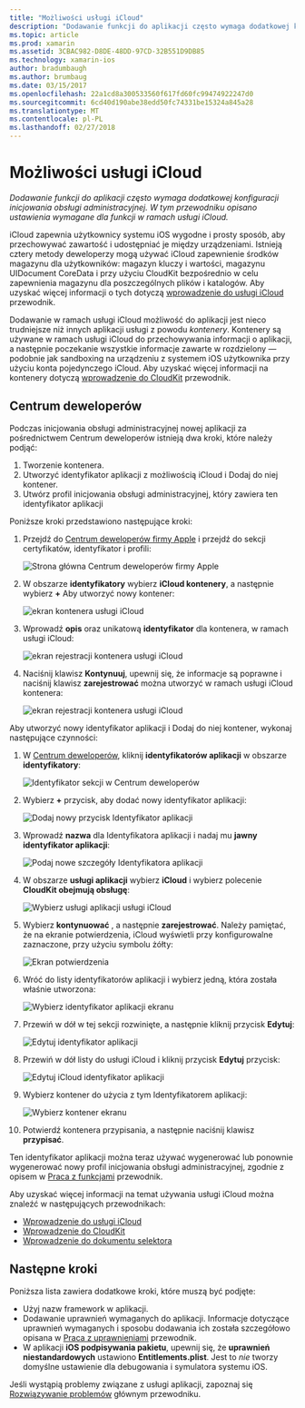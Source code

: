 ```yaml
---
title: "Możliwości usługi iCloud"
description: "Dodawanie funkcji do aplikacji często wymaga dodatkowej konfiguracji inicjowania obsługi administracyjnej. W tym przewodniku opisano ustawienia wymagane dla funkcji w ramach usługi iCloud."
ms.topic: article
ms.prod: xamarin
ms.assetid: 3CBAC982-D8DE-48DD-97CD-32B551D9DB85
ms.technology: xamarin-ios
author: bradumbaugh
ms.author: brumbaug
ms.date: 03/15/2017
ms.openlocfilehash: 22a1cd8a300533560f617fd60fc99474922247d0
ms.sourcegitcommit: 6cd40d190abe38edd50fc74331be15324a845a28
ms.translationtype: MT
ms.contentlocale: pl-PL
ms.lasthandoff: 02/27/2018
---
```

# <a name="icloud-capabilities"></a>Możliwości usługi iCloud

_Dodawanie funkcji do aplikacji często wymaga dodatkowej konfiguracji inicjowania obsługi administracyjnej. W tym przewodniku opisano ustawienia wymagane dla funkcji w ramach usługi iCloud._

iCloud zapewnia użytkownicy systemu iOS wygodne i prosty sposób, aby przechowywać zawartość i udostępniać je między urządzeniami. Istnieją cztery metody deweloperzy mogą używać iCloud zapewnienie środków magazynu dla użytkowników: magazyn kluczy i wartości, magazynu UIDocument CoreData i przy użyciu CloudKit bezpośrednio w celu zapewnienia magazynu dla poszczególnych plików i katalogów. Aby uzyskać więcej informacji o tych dotyczą [wprowadzenie do usługi iCloud](~/ios/data-cloud/introduction-to-icloud.md) przewodnik.

Dodawanie w ramach usługi iCloud możliwość do aplikacji jest nieco trudniejsze niż innych aplikacji usługi z powodu _kontenery_. Kontenery są używane w ramach usługi iCloud do przechowywania informacji o aplikacji, a następnie poczekanie wszystkie informacje zawarte w rozdzielony — podobnie jak sandboxing na urządzeniu z systemem iOS użytkownika przy użyciu konta pojedynczego iCloud. Aby uzyskać więcej informacji na kontenery dotyczą [wprowadzenie do CloudKit](~/ios/data-cloud/intro-to-cloudkit.md) przewodnik.

<!--# Xcode

The steps in section [Adding App Services ](~/ios/deploy-test/provisioning/capabilities/index.md) above can be used to toggle the required iCloud capability. Depending on which means of storage is being used in your app, you may need to do additional setup. The image below shows the iCloud capabilities pane:

 ![iCloud Capability section](icloud-capabilities-images/image21.png)

First select the required service. If iCloud Documents or CloudKit have been selected, you must select a container. Selecting the default container will create a new container that is unique to the app. Alternatively, if you have created a container either via Xcode or the developer portal, select it here.
-->

<a name="icloud-developer-center" />

## <a name="developer-center"></a>Centrum deweloperów

Podczas inicjowania obsługi administracyjnej nowej aplikacji za pośrednictwem Centrum deweloperów istnieją dwa kroki, które należy podjąć:

1.  Tworzenie kontenera.
2.  Utworzyć identyfikator aplikacji z możliwością iCloud i Dodaj do niej kontener.
3. Utwórz profil inicjowania obsługi administracyjnej, który zawiera ten identyfikator aplikacji

Poniższe kroki przedstawiono następujące kroki:

1.  Przejdź do [Centrum deweloperów firmy Apple](https://developer.apple.com/account/) i przejdź do sekcji certyfikatów, identyfikator i profili: 
    
     ![Strona główna Centrum deweloperów firmy Apple](icloud-capabilities-images/image22.png)

2.  W obszarze **identyfikatory** wybierz **iCloud kontenery**, a następnie wybierz  **+**  Aby utworzyć nowy kontener:  
    
    ![ekran kontenera usługi iCloud](icloud-capabilities-images/image23.png)

3.  Wprowadź **opis** oraz unikatową **identyfikator** dla kontenera, w ramach usługi iCloud: 
    
    ![ekran rejestracji kontenera usługi iCloud](icloud-capabilities-images/image24.png)

4.  Naciśnij klawisz **Kontynuuj**, upewnij się, że informacje są poprawne i naciśnij klawisz **zarejestrować** można utworzyć w ramach usługi iCloud kontenera:  
    
    ![ekran rejestracji kontenera usługi iCloud](icloud-capabilities-images/image25.png)

Aby utworzyć nowy identyfikator aplikacji i Dodaj do niej kontener, wykonaj następujące czynności:

1.  W [Centrum deweloperów](https://developer.apple.com/account/), kliknij **identyfikatorów aplikacji** w obszarze **identyfikatory**: 
    
    ![Identyfikator sekcji w Centrum deweloperów](icloud-capabilities-images/image26.png)

2.  Wybierz  **+**  przycisk, aby dodać nowy identyfikator aplikacji: 
    
    ![Dodaj nowy przycisk Identyfikator aplikacji](icloud-capabilities-images/image27.png)

3.  Wprowadź **nazwa** dla Identyfikatora aplikacji i nadaj mu **jawny identyfikator aplikacji**:
    
    ![Podaj nowe szczegóły Identyfikatora aplikacji](icloud-capabilities-images/image28.png)

4.  W obszarze **usługi aplikacji** wybierz **iCloud** i wybierz polecenie **CloudKit obejmują obsługę**:
    
    ![Wybierz usługi aplikacji usługi iCloud](icloud-capabilities-images/image29.png)

5.  Wybierz **kontynuować** , a następnie **zarejestrować**. Należy pamiętać, że na ekranie potwierdzenia, iCloud wyświetli przy konfigurowalne zaznaczone, przy użyciu symbolu żółty:   
    
    ![Ekran potwierdzenia](icloud-capabilities-images/image30.png)

6.  Wróć do listy identyfikatorów aplikacji i wybierz jedną, która została właśnie utworzona: 
    
    ![Wybierz identyfikator aplikacji ekranu](icloud-capabilities-images/image31.png)

7.  Przewiń w dół w tej sekcji rozwinięte, a następnie kliknij przycisk **Edytuj**:
    
    ![Edytuj identyfikator aplikacji](icloud-capabilities-images/image32.png)

8.  Przewiń w dół listy do usługi iCloud i kliknij przycisk **Edytuj** przycisk:  
    
    ![Edytuj iCloud identyfikator aplikacji](icloud-capabilities-images/image33.png)

9.  Wybierz kontener do użycia z tym Identyfikatorem aplikacji:  
    
    ![Wybierz kontener ekranu](icloud-capabilities-images/image34.png)

10. Potwierdź kontenera przypisania, a następnie naciśnij klawisz **przypisać**.
 
Ten identyfikator aplikacji można teraz używać wygenerować lub ponownie wygenerować nowy profil inicjowania obsługi administracyjnej, zgodnie z opisem w [Praca z funkcjami](~/ios/deploy-test/provisioning/capabilities/index.md) przewodnik. 

Aby uzyskać więcej informacji na temat używania usługi iCloud można znaleźć w następujących przewodnikach:

*   [Wprowadzenie do usługi iCloud](~/ios/data-cloud/introduction-to-icloud.md)
*   [Wprowadzenie do CloudKit](~/ios/data-cloud/intro-to-cloudkit.md)
*   [Wprowadzenie do dokumentu selektora](~/ios/platform/document-picker.md)

## <a name="next-steps"></a>Następne kroki
 
Poniższa lista zawiera dodatkowe kroki, które muszą być podjęte:

* Użyj nazw framework w aplikacji.
* Dodawanie uprawnień wymaganych do aplikacji. Informacje dotyczące uprawnień wymaganych i sposobu dodawania ich została szczegółowo opisana w [Praca z uprawnieniami](~/ios/deploy-test/provisioning/entitlements.md) przewodnik.
* W aplikacji **iOS podpisywania pakietu**, upewnij się, że **uprawnień niestandardowych** ustawiono **Entitlements.plist**. Jest to _nie_ tworzy domyślne ustawienie dla debugowania i symulatora systemu iOS.

Jeśli wystąpią problemy związane z usługi aplikacji, zapoznaj się [Rozwiązywanie problemów](~/ios/deploy-test/provisioning/capabilities/index.md) głównym przewodniku.